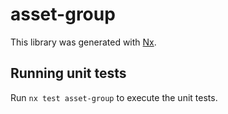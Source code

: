 # asset-group

This library was generated with [Nx](https://nx.dev).

## Running unit tests

Run `nx test asset-group` to execute the unit tests.
